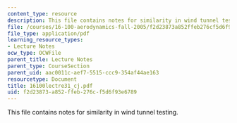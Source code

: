 ```yaml
---
content_type: resource
description: This file contains notes for similarity in wind tunnel testing.
file: /courses/16-100-aerodynamics-fall-2005/f2d23873a852ffeb276cf5d6f93e6789_16100lectre31_cj.pdf
file_type: application/pdf
learning_resource_types:
- Lecture Notes
ocw_type: OCWFile
parent_title: Lecture Notes
parent_type: CourseSection
parent_uid: aac0011c-aef7-5515-ccc9-354af44ae163
resourcetype: Document
title: 16100lectre31_cj.pdf
uid: f2d23873-a852-ffeb-276c-f5d6f93e6789
---
```

This file contains notes for similarity in wind tunnel testing.

